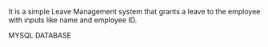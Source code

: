 It is a simple Leave Management system that grants a leave to the employee with inputs like name and employee ID.

MYSQL DATABASE 
